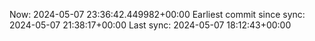 Now: 2024-05-07 23:36:42.449982+00:00 Earliest commit since sync: 2024-05-07 21:38:17+00:00 Last sync: 2024-05-07 18:12:43+00:00
